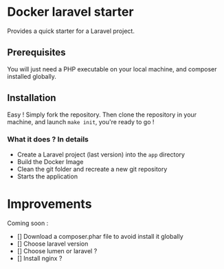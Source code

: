 # Docker laravel starter

Provides a quick starter for a Laravel project.

## Prerequisites
You will just need a PHP executable on your local machine, and composer installed globally.


## Installation

Easy ! Simply fork the repository. Then clone the repository in your machine, and launch `make init`, you're ready to go !

### What it does ? In details
* Create a Laravel project (last version) into the `app` directory
* Build the Docker Image
* Clean the git folder and recreate a new git repository
* Starts the application


# Improvements

Coming soon :

- [] Download a composer.phar file to avoid install it globally
- [] Choose laravel version
- [] Choose lumen or laravel ? 
- [] Install nginx ?
